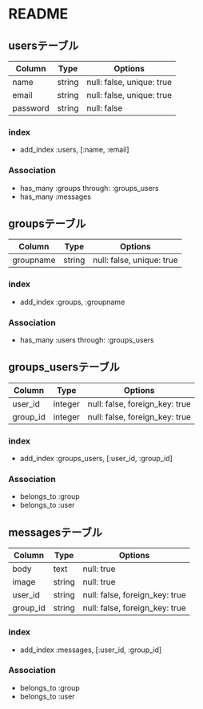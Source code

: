 # README

## usersテーブル

|Column|Type|Options|
|------|----|-------|
|name|string|null: false, unique: true|
|email|string|null: false, unique: true|
|password|string|null: false|

### index
- add_index :users, [:name, :email]

### Association
- has_many :groups through: :groups_users
- has_many :messages

## groupsテーブル

|Column|Type|Options|
|------|----|-------|
|groupname|string|null: false, unique: true|

### index
- add_index :groups, :groupname

### Association
- has_many :users through: :groups_users

## groups_usersテーブル

|Column|Type|Options|
|------|----|-------|
|user_id|integer|null: false, foreign_key: true|
|group_id|integer|null: false, foreign_key: true|

### index
- add_index :groups_users, [:user_id, :group_id]

### Association
- belongs_to :group
- belongs_to :user

## messagesテーブル

|Column|Type|Options|
|------|----|-------|
|body|text|null: true|
|image|string|null: true|
|user_id|string|null: false, foreign_key: true|
|group_id|string|null: false, foreign_key: true|

### index
- add_index :messages, [:user_id, :group_id]

### Association
- belongs_to :group
- belongs_to :user